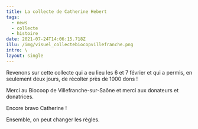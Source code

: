 ```yaml
---
title: La collecte de Catherine Hebert
tags:
  - news
  - collecte
  - histoire
date: 2021-07-24T14:06:15.718Z
illu: /img/visuel_collectebiocopvillefranche.png
intro: \
layout: single
---
```

Revenons sur cette collecte qui a eu lieu les 6 et 7 février et qui a permis, en seulement deux jours, de récolter près de 1000 dons !



Merci au Biocoop de Villefranche-sur-Saône et merci aux donateurs et donatrices.



Encore bravo Catherine !

Ensemble, on peut changer les règles.
